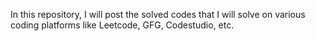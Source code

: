 In this repository, I will post the solved codes that I will solve on various coding platforms like Leetcode, GFG, Codestudio, etc.
